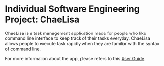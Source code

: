 # Individual Software Engineering Project: ChaeLisa

ChaeLisa is a task management application made for people who like command line interface to keep track of their tasks everyday. ChaeLisa allows people to execute task rapidly when they are familiar with the syntax of command line.

For more information about the app, please refers to this [User Guide](https://eriksen2411.github.io/ip/).
   ```
